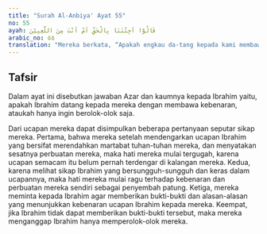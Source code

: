 ```yaml
---
title: "Surah Al-Anbiya' Ayat 55"
no: 55
ayah: قَالُوْٓا اَجِئْتَنَا بِالْحَقِّ اَمْ اَنْتَ مِنَ اللّٰعِبِيْنَ 
arabic_no: ٥٥
translation: "Mereka berkata, “Apakah engkau da-tang kepada kami membawa kebenaran atau engkau main-main?”"
---
```


## Tafsir

Dalam ayat ini disebutkan jawaban Azar dan kaumnya kepada Ibrahim yaitu, apakah Ibrahim datang kepada mereka dengan membawa kebenaran, ataukah hanya ingin berolok-olok saja.

Dari ucapan mereka dapat disimpulkan beberapa pertanyaan seputar sikap mereka. Pertama, bahwa mereka setelah mendengarkan ucapan Ibrahim yang bersifat merendahkan martabat tuhan-tuhan mereka, dan menyatakan sesatnya perbuatan mereka, maka hati mereka mulai tergugah, karena ucapan semacam itu belum pernah terdengar di kalangan mereka. Kedua, karena melihat sikap Ibrahim yang bersungguh-sungguh dan keras dalam ucapannya, maka hati mereka mulai ragu terhadap kebenaran dan perbuatan mereka sendiri sebagai penyembah patung. Ketiga, mereka meminta kepada Ibrahim agar memberikan bukti-bukti dan alasan-alasan yang menunjukkan kebenaran ucapan Ibrahim kepada mereka. Keempat, jika Ibrahim tidak dapat memberikan bukti-bukti tersebut, maka mereka menganggap Ibrahim hanya memperolok-olok mereka.